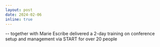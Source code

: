 ```yaml
---
layout: post
date: 2024-02-06
inline: true
---
```


-- together with Marie Escribe delivered a 2-day training on conference setup and management via START for over 20 people

